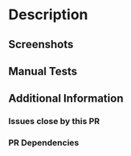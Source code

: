 # Description
<!---Describe your changes in detail. What things did you change?-->

## Screenshots
<!---Add screenshots if applicable-->

## Manual Tests
<!---Did you run any manual tests on your PR? PyTest tests don't count.-->

## Additional Information
<!---Post here any additional information about this PR. For example links to new technologies used in this PR, changes needed to documentation etc.-->

### Issues close by this PR
<!---If this PR closes any issues, list them here using "Fixes #<ISSUE_NO>"-->

### PR Dependencies
<!---If this PR is dependent on other PRs, list them here using "Depends on #<PR_NO>" -->